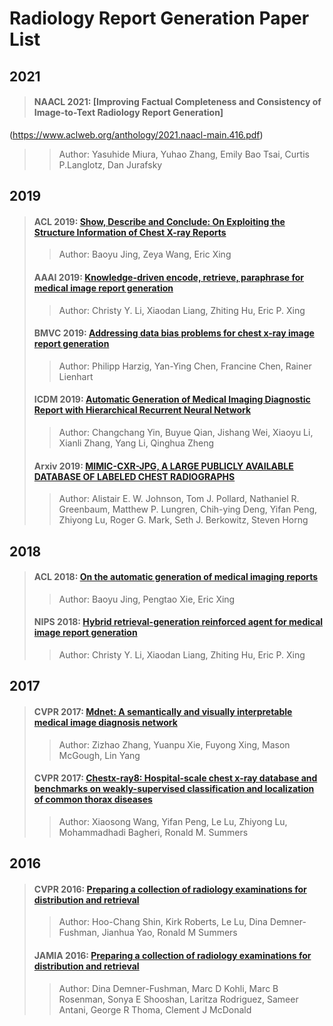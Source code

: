 # Radiology Report Generation Paper List
## 2021
>#### NAACL 2021: [Improving Factual Completeness and Consistency of Image-to-Text Radiology Report Generation]
(https://www.aclweb.org/anthology/2021.naacl-main.416.pdf)
>
>> Author: Yasuhide Miura, Yuhao Zhang, Emily Bao Tsai, Curtis P.Langlotz, Dan Jurafsky

## 2019

>#### ACL 2019: [Show, Describe and Conclude: On Exploiting the Structure Information of Chest X-ray Reports](https://www.aclweb.org/anthology/P19-1657.pdf)
>
>> Author: Baoyu Jing, Zeya Wang, Eric Xing
>
>#### AAAI 2019: [Knowledge-driven encode, retrieve, paraphrase for medical image report generation](https://www.aaai.org/ojs/index.php/AAAI/article/download/4637/4515)
>
>> Author: Christy Y. Li, Xiaodan Liang, Zhiting Hu, Eric P. Xing
>
>#### BMVC 2019: [Addressing data bias problems for chest x-ray image report generation](https://arxiv.org/pdf/1908.02123)
>
>> Author: Philipp Harzig, Yan-Ying Chen, Francine Chen, Rainer Lienhart
>
>#### ICDM 2019: [Automatic Generation of Medical Imaging Diagnostic Report with Hierarchical Recurrent Neural Network](https://ieeexplore.ieee.org/stamp/stamp.jsp?tp=&arnumber=8970668)
>
>> Author: Changchang Yin, Buyue Qian, Jishang Wei, Xiaoyu Li, Xianli Zhang, Yang Li, Qinghua Zheng
>
>#### Arxiv 2019: [MIMIC-CXR-JPG, A LARGE PUBLICLY AVAILABLE DATABASE OF LABELED CHEST RADIOGRAPHS](https://arxiv.org/pdf/1901.07042)
>
>> Author: Alistair E. W. Johnson, Tom J. Pollard, Nathaniel R. Greenbaum, Matthew P. Lungren, Chih-ying Deng, Yifan Peng, Zhiyong Lu, Roger G. Mark, Seth J. Berkowitz, Steven Horng

## 2018

>#### ACL 2018: [On the automatic generation of medical imaging reports](https://arxiv.org/pdf/1711.08195)
>> Author: Baoyu Jing, Pengtao Xie, Eric Xing
>
>#### NIPS 2018: [Hybrid retrieval-generation reinforced agent for medical image report generation](http://papers.nips.cc/paper/7426-hybrid-retrieval-generation-reinforced-agent-for-medical-image-report-generation.pdf)
>
>> Author: Christy Y. Li, Xiaodan Liang, Zhiting Hu, Eric P. Xing

## 2017

>#### CVPR 2017: [Mdnet: A semantically and visually interpretable medical image diagnosis network](http://openaccess.thecvf.com/content_cvpr_2017/papers/Zhang_MDNet_A_Semantically_CVPR_2017_paper.pdf)
>
>> Author: Zizhao Zhang, Yuanpu Xie, Fuyong Xing, Mason McGough, Lin Yang
>
>#### CVPR 2017: [Chestx-ray8: Hospital-scale chest x-ray database and benchmarks on weakly-supervised classification and localization of common thorax diseases](http://openaccess.thecvf.com/content_cvpr_2017/papers/Wang_ChestX-ray8_Hospital-Scale_Chest_CVPR_2017_paper.pdf)
>
>> Author: Xiaosong Wang, Yifan Peng, Le Lu, Zhiyong Lu, Mohammadhadi Bagheri, Ronald M. Summers

## 2016

>#### CVPR 2016: [Preparing a collection of radiology examinations for distribution and retrieval](https://academic.oup.com/jamia/article/23/2/304/2572395)
>
>> Author: Hoo-Chang Shin, Kirk Roberts, Le Lu, Dina Demner-Fushman, Jianhua Yao, Ronald M Summers
>
>#### JAMIA 2016: [Preparing a collection of radiology examinations for distribution and retrieval](https://academic.oup.com/jamia/article/23/2/304/2572395)
>
>> Author: Dina Demner-Fushman, Marc D Kohli, Marc B Rosenman, Sonya E Shooshan, Laritza Rodriguez, Sameer Antani, George R Thoma, Clement J McDonald

